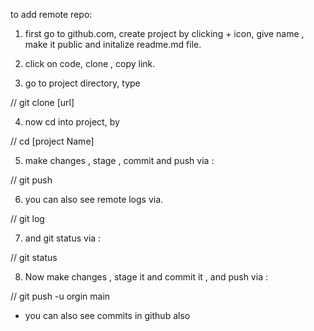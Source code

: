 to add remote repo:

1. first go to github.com, create project by clicking + icon, give name , make it public and initalize 
readme.md file.

2. click on code, clone , copy link.

3. go to project directory, type 

// git clone [url]

4. now cd into project, by

// cd [project Name]

5. make changes , stage , commit and push via :

// git push

6. you can also see remote logs via.

// git log

7. and git status via :

// git status

8. Now make changes , stage it and commit it , and push via :

// git push -u orgin main   

* you can also see commits in github also


